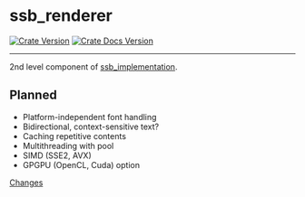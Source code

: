 # ssb_renderer
[![Crate Version](https://img.shields.io/crates/v/ssb_renderer.svg?logo=rust)](https://crates.io/crates/ssb_renderer) [![Crate Docs Version](https://img.shields.io/crates/v/ssb_renderer.svg?logo=rust&label=docs&color=informational)](https://docs.rs/ssb_renderer)

---

2nd level component of [ssb_implementation](https://github.com/substation-beta/ssb_implementation).

## Planned
* Platform-independent font handling
* Bidirectional, context-sensitive text?
* Caching repetitive contents
* Multithreading with pool
* SIMD (SSE2, AVX)
* GPGPU (OpenCL, Cuda) option

[Changes](CHANGES.md)